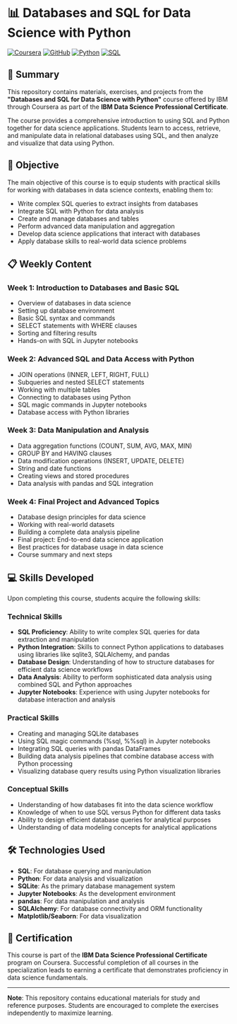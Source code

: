 # 📊 Databases and SQL for Data Science with Python

[![Coursera](https://img.shields.io/badge/Coursera-IBM_Data_Science_Specialization-blue)](https://www.coursera.org/learn/sql-data-science)
[![GitHub](https://img.shields.io/badge/GitHub-Repository-brightgreen)](https://github.com/LeoGrochoski/Databases-and-SQL-for-Data-Science-with-Python)
[![Python](https://img.shields.io/badge/Python-3.x-yellow)](https://www.python.org/)
[![SQL](https://img.shields.io/badge/SQL-Relational_Databases-orange)](https://en.wikipedia.org/wiki/SQL)

## 📖 Summary

This repository contains materials, exercises, and projects from the **"Databases and SQL for Data Science with Python"** course offered by IBM through Coursera as part of the **IBM Data Science Professional Certificate**.

The course provides a comprehensive introduction to using SQL and Python together for data science applications. Students learn to access, retrieve, and manipulate data in relational databases using SQL, and then analyze and visualize that data using Python.

## 🎯 Objective

The main objective of this course is to equip students with practical skills for working with databases in data science contexts, enabling them to:

- Write complex SQL queries to extract insights from databases
- Integrate SQL with Python for data analysis
- Create and manage databases and tables
- Perform advanced data manipulation and aggregation
- Develop data science applications that interact with databases
- Apply database skills to real-world data science problems

## 📋 Weekly Content

### Week 1: Introduction to Databases and Basic SQL
- Overview of databases in data science
- Setting up database environment
- Basic SQL syntax and commands
- SELECT statements with WHERE clauses
- Sorting and filtering results
- Hands-on with SQL in Jupyter notebooks

### Week 2: Advanced SQL and Data Access with Python
- JOIN operations (INNER, LEFT, RIGHT, FULL)
- Subqueries and nested SELECT statements
- Working with multiple tables
- Connecting to databases using Python
- SQL magic commands in Jupyter notebooks
- Database access with Python libraries

### Week 3: Data Manipulation and Analysis
- Data aggregation functions (COUNT, SUM, AVG, MAX, MIN)
- GROUP BY and HAVING clauses
- Data modification operations (INSERT, UPDATE, DELETE)
- String and date functions
- Creating views and stored procedures
- Data analysis with pandas and SQL integration

### Week 4: Final Project and Advanced Topics
- Database design principles for data science
- Working with real-world datasets
- Building a complete data analysis pipeline
- Final project: End-to-end data science application
- Best practices for database usage in data science
- Course summary and next steps

## 💻 Skills Developed

Upon completing this course, students acquire the following skills:

### Technical Skills
- **SQL Proficiency**: Ability to write complex SQL queries for data extraction and manipulation
- **Python Integration**: Skills to connect Python applications to databases using libraries like sqlite3, SQLAlchemy, and pandas
- **Database Design**: Understanding of how to structure databases for efficient data science workflows
- **Data Analysis**: Ability to perform sophisticated data analysis using combined SQL and Python approaches
- **Jupyter Notebooks**: Experience with using Jupyter notebooks for database interaction and analysis

### Practical Skills
- Creating and managing SQLite databases
- Using SQL magic commands (%sql, %%sql) in Jupyter notebooks
- Integrating SQL queries with pandas DataFrames
- Building data analysis pipelines that combine database access with Python processing
- Visualizing database query results using Python visualization libraries

### Conceptual Skills
- Understanding of how databases fit into the data science workflow
- Knowledge of when to use SQL versus Python for different data tasks
- Ability to design efficient database queries for analytical purposes
- Understanding of data modeling concepts for analytical applications

## 🛠 Technologies Used

- **SQL**: For database querying and manipulation
- **Python**: For data analysis and visualization
- **SQLite**: As the primary database management system
- **Jupyter Notebooks**: As the development environment
- **pandas**: For data manipulation and analysis
- **SQLAlchemy**: For database connectivity and ORM functionality
- **Matplotlib/Seaborn**: For data visualization

## 📝 Certification

This course is part of the **IBM Data Science Professional Certificate** program on Coursera. Successful completion of all courses in the specialization leads to earning a certificate that demonstrates proficiency in data science fundamentals.

---

**Note**: This repository contains educational materials for study and reference purposes. Students are encouraged to complete the exercises independently to maximize learning.